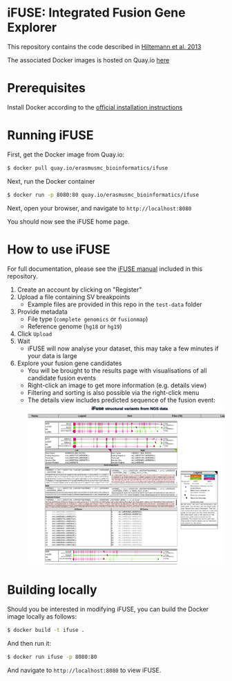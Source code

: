 # iFUSE: Integrated Fusion Gene Explorer

This repository contains the code described in [Hiltemann et al. 2013 ](https://doi.org/10.1093/bioinformatics/btt252)

The associated Docker images is hosted on Quay.io [here](https://quay.io/repository/erasmusmc_bioinformatics/ifuse)

# Prerequisites

Install Docker according to the [official installation instructions](https://docs.docker.com/get-docker/)

# Running iFUSE

First, get the Docker image from Quay.io:

```bash
$ docker pull quay.io/erasmusmc_bioinformatics/ifuse
```

Next, run the Docker container

```bash
$ docker run -p 8080:80 quay.io/erasmusmc_bioinformatics/ifuse
```

Next, open your browser, and navigate to `http://localhost:8080`

You should now see the iFUSE home page.

# How to use iFUSE

For full documentation, please see the [iFUSE manual](ifuse_manual.pdf) included in this repository.

1. Create an account by clicking on "Register"
2. Upload a file containing SV breakpoints
   - Example files are provided in this repo in the `test-data` folder
3. Provide metadata
   - File type (`complete genomics` or `fusionmap`)
   - Reference genome (`hg18` or `hg19`)
4. Click `Upload`
5. Wait
   - iFUSE will now analyse your dataset, this may take a few minutes if your data is large
6. Explore your fusion gene candidates
   - You will be brought to the results page with visualisations of all candidate fusion events
   - Right-click an image to get more information (e.g. details view)
   - Filtering and sorting is also possible via the right-click menu
   - The details view includes predicted sequence of the fusion event:
     ![Screenshot of the iFUSE interface](screenshot.png)

# Building locally

Should you be interested in modifying iFUSE, you can build the Docker image locally as follows:

```bash
$ docker build -t ifuse .
```

And then run it:

```bash
$ docker run ifuse -p 8080:80
```

And navigate to `http://localhost:8080` to view iFUSE.
